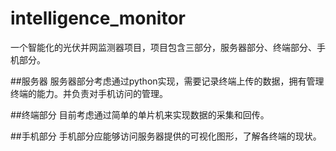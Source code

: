 # intelligence_monitor

一个智能化的光伏并网监测器项目，项目包含三部分，服务器部分、终端部分、手机部分。

##服务器
服务器部分考虑通过python实现，需要记录终端上传的数据，拥有管理终端的能力。并负责对手机访问的管理。

##终端部分
目前考虑通过简单的单片机来实现数据的采集和回传。

##手机部分
手机部分应能够访问服务器提供的可视化图形，了解各终端的现状。
